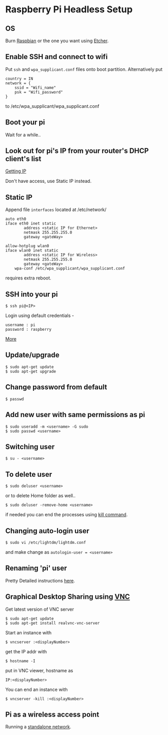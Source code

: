 #	Raspberry Pi Headless Setup

##	OS
Burn [Raspbian](https://www.raspberrypi.org/downloads/raspbian/) or the one you want using [Etcher](https://etcher.io/).

##	Enable SSH and connect to wifi
Put `ssh` and `wpa_supplicant.conf` files onto boot partition.
Alternatively put
```
country = IN
network = {
    ssid = "Wifi_name"
    psk = "Wifi_password"
}
```
to /etc/wpa_supplicant/wpa_supplicant.conf

##	Boot your pi
Wait for a while..

##	Look out for pi's IP from your router's DHCP client's list
[Getting IP](https://www.raspberrypi.org/documentation/remote-access/ip-address.md)

Don't have access, use Static IP instead.

##	Static IP
Append file `interfaces` located at /etc/network/
```
auto eth0
iface eth0 inet static
        address <static IP for Ethernet>
        netmask 255.255.255.0
        gateway <gateWay>

allow-hotplug wlan0
iface wlan0 inet static
        address <static IP for Wireless>
        netmask 255.255.255.0
        gateway <gateWay>
    wpa-conf /etc/wpa_supplicant/wpa_supplicant.conf
```
requires extra reboot.

##	SSH into your pi
	$ ssh pi@<IP>
Login using default credentials -
```
username : pi
password : raspberry
```
[More](https://www.raspberrypi.org/documentation/remote-access/ssh/)

##	Update/upgrade
	$ sudo apt-get update
	$ sudo apt-get upgrade

##	Change password from default
	$ passwd

##	Add new user with same permissions as pi
	$ sudo useradd -m <username> -G sudo
	$ sudo passwd <username>

##	Switching user
	$ su - <username>

##	To delete user
	$ sudo deluser <username>
or to delete Home folder as well..
```
$ sudo deluser -remove-home <username>
```
if needed you can end the processes using [kill command](https://en.wikipedia.org/wiki/Kill_(command)).
	
##	Changing auto-login user
	$ sudo vi /etc/lightdm/lightdm.conf
and make change as `autologin-user = <username>`

##	Renaming 'pi' user
Pretty Detailed instructions [here](http://unixetc.co.uk/2016/01/07/how-to-rename-the-default-raspberry-pi-user/).

##	Graphical Desktop Sharing using [VNC](https://www.realvnc.com/)
Get latest version of VNC server
```
$ sudo apt-get update
$ sudo apt-get install realvnc-vnc-server
```
Start an instance with
```
$ vncserver :<displayNumber>
```
get the IP addr with
```
$ hostname -I
```
put in VNC viewer, hostname as
```
IP:<displayNumber> 
```
You can end an instance with
```
$ vncserver -kill :<displayNumber>
```

##	Pi as a wireless access point
Running a [standalone network](https://www.raspberrypi.org/documentation/configuration/wireless/access-point.md).

